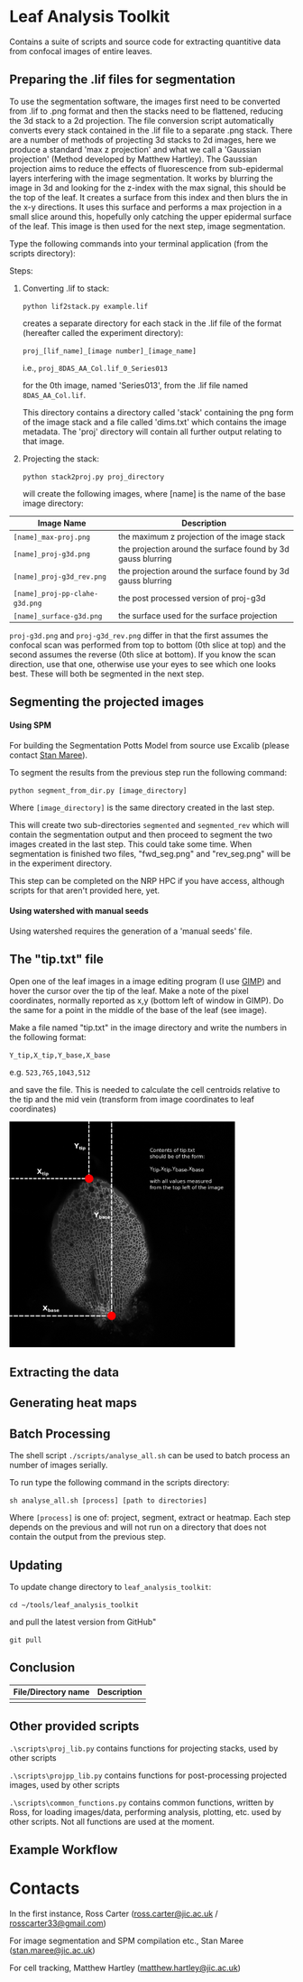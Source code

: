 # Leaf Analysis Toolkit

Contains a suite of scripts and source code for extracting quantitive data from confocal images of entire leaves.

## Preparing the .lif files for segmentation
To use the segmentation software, the images first need to be converted from .lif to .png format and then the stacks need to be flattened, reducing the 3d stack to a 2d projection.
The file conversion script automatically converts every stack contained in the .lif file to a separate .png stack. There are a number of methods of projecting 3d stacks to 2d images, here we produce a standard 'max z projection' and what we call a 'Gaussian projection' (Method developed by Matthew Hartley). The Gaussian projection aims to reduce the effects of fluorescence from sub-epidermal layers interfering with the image segmentation. It works by blurring the image in 3d and looking for the z-index with the max signal, this should be the top of the leaf. It creates a surface from this index and then blurs the in the x-y directions. It uses this surface and performs a max projection in a small slice around this, hopefully only catching the upper epidermal surface of the leaf. This image is then used for the next step, image segmentation.

Type the following commands into your terminal application (from the scripts directory):

Steps:

1. Converting .lif to stack:

	`python lif2stack.py example.lif`
	
	creates a separate directory for each stack in the .lif file of the format (hereafter called the experiment directory):
	
	 `proj_[lif_name]_[image number]_[image_name]`
	 
	 i.e., `proj_8DAS_AA_Col.lif_0_Series013`
	 
	 for the 0th image, named 'Series013', from the .lif file named `8DAS_AA_Col.lif`.
	 
	 This directory contains a directory called 'stack' containing the png form of the image stack and a file called 'dims.txt' which contains the image metadata. The 'proj' directory will contain all further output relating to that image.
	
2. Projecting the stack:

	`python stack2proj.py proj_directory`
	
	will create the following images, where [name] is the name of the base image directory:
	
|Image Name                     | Description                                                  |
--------------------------------| --------------------------------------------------------------
| `[name]_max-proj.png`         | the maximum z projection of the image stack                  |
| `[name]_proj-g3d.png`         | the projection around the surface found by 3d gauss blurring |
| `[name]_proj-g3d_rev.png`     | the projection around the surface found by 3d gauss blurring |
| `[name]_proj-pp-clahe-g3d.png`| the post processed version of proj-g3d                       |
| `[name]_surface-g3d.png`      | the surface used for the surface projection                  |

`proj-g3d.png` and `proj-g3d_rev.png` differ in that the first assumes the confocal scan was performed from top to bottom (0th slice at top) and the second assumes the reverse (0th slice at bottom). If you know the scan direction, use that one, otherwise use your eyes to see which one looks best. These will both be segmented in the next step.

## Segmenting the projected images
#### Using SPM
For building the Segmentation Potts Model from source use Excalib (please contact [Stan Maree](mailto:stan.maree@jic.ac.uk)).

To segment the results from the previous step run the following command:

`python segment_from_dir.py [image_directory]`

Where `[image_directory]` is the same directory created in the last step.

This will create two sub-directories `segmented` and `segmented_rev` which will contain the segmentation output and then proceed to segment the two images created in the last step. This could take some time. When segmentation is finished two files, "fwd_seg.png" and "rev_seg.png" will be in the experiment directory.

This step can be completed on the NRP HPC if you have access, although scripts for that aren't provided here, yet.

#### Using watershed with manual seeds
Using watershed requires the generation of a 'manual seeds' file.

## The "tip.txt" file
Open one of the leaf images in a image editing program (I use [GIMP](https://www.gimp.org)) and hover the cursor over the tip of the leaf. Make a note of the pixel coordinates, normally reported as x,y (bottom left of window in GIMP). Do the same for a point in the middle of the base of the leaf (see image).

Make a file named "tip.txt" in the image directory and write the numbers in the following format:

`Y_tip,X_tip,Y_base,X_base`

e.g. `523,765,1043,512`

and save the file. This is needed to calculate the cell centroids relative to the tip and the mid vein (transform from image coordinates to leaf coordinates)

<img src="tip_example.png" alt="Tip Example" style="width: 400px;"/>

## Extracting the data


## Generating heat maps

## Batch Processing
The shell script `./scripts/analyse_all.sh` can be used to batch process an number of images serially.

To run type the following command in the scripts directory:

`sh analyse_all.sh [process] [path to directories]`

Where `[process]` is one of: project, segment, extract or heatmap. Each step depends on the previous and will not run on a directory that does not contain the output from the previous step.

## Updating
To update change directory to `leaf_analysis_toolkit`:

`cd ~/tools/leaf_analysis_toolkit`

and pull the latest version from GitHub"

`git pull`


## Conclusion

|File/Directory name            | Description                                                  |
--------------------------------| --------------------------------------------------------------
|                               |                                                              |


## Other provided scripts
`.\scripts\proj_lib.py` contains functions for projecting stacks, used by other scripts

`.\scripts\projpp_lib.py` contains functions for post-processing projected images, used by other scripts

`.\scripts\common_functions.py` contains common functions, written by Ross, for loading images/data,  performing analysis, plotting, etc. used by other scripts. Not all functions are used at the moment.

## Example Workflow

# Contacts
In the first instance, Ross Carter (ross.carter@jic.ac.uk / rosscarter33@gmail.com)

For image segmentation and SPM compilation etc., Stan Maree (stan.maree@jic.ac.uk)

For cell tracking, Matthew Hartley (matthew.hartley@jic.ac.uk)